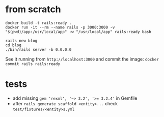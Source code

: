 # from scratch

```
docker build -t rails:ready .
docker run -it --rm --name rails -p 3000:3000 -v "$(pwd)/app:/usr/local/app" -w "/usr/local/app" rails:ready bash

rails new blog
cd blog
./bin/rails server -b 0.0.0.0
```

See it running from `http://localhost:3000` and commit the image: `docker commit rails rails:ready`

# tests

- add missing `gem 'rexml', '~> 3.2', '>= 3.2.4'` in Gemfile
- after `rails generate scaffold <entity>...` check `test/fixtures/<entity>s.yml`
